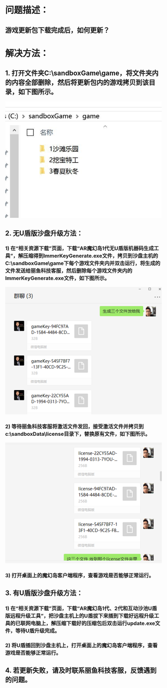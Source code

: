 # 问题描述：
## 游戏更新包下载完成后，如何更新？
# 解决方法：
## 1. 打开文件夹C:\sandboxGame\game，将文件夹内的内容全部删除，然后将更新包内的游戏拷贝到该目录，如下图所示。
![""](images/MagicIsland-Update-1-1.jpg)
## 2. 无U盾版沙盘升级方法：
### 1) 在“相关资源下载”页面，下载“AR魔幻岛1代无U盾版机器码生成工具”，解压缩得到ImmerKeyGenerate.exe文件，拷贝到沙盘主机的C:\sandboxGame\game下每个游戏文件夹内并双击运行，将生成的文件发送给丽鱼科技客服，然后删除每个游戏文件夹内的ImmerKeyGenerate.exe文件，如下图所示。
![""](images/MagicIsland-Update-2-1.png)
### 2) 等待丽鱼科技客服将激活文件发回，接受激活文件并拷贝到c:\sandboxData\license目录下，替换原有文件，如下图所示。
![""](images/MagicIsland-Update-2-2.png)
### 3) 打开桌面上的魔幻岛客户端程序，查看游戏是否能够正常运行。
## 3. 有U盾版沙盘升级方法：
### 1) 在“相关资源下载”页面，下载“AR魔幻岛1代、2代和互动沙池U盾版远程升级工具”，把沙盘主机上的U盾拔下来插到下载好远程升级工具的已联网电脑上，解压缩下载好的压缩包后双击运行update.exe文件，等待U盾升级完成。
### 2) 将U盾插回到沙盘主机上，打开桌面上的魔幻岛客户端程序，查看游戏是否能够正常运行。
## 4. 若更新失败，请及时联系丽鱼科技客服，反馈遇到的问题。